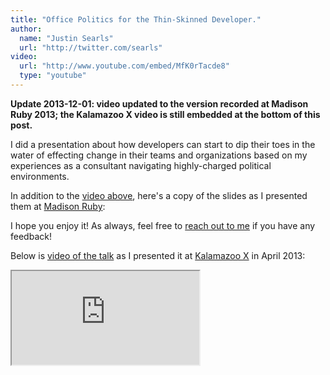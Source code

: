 ```yaml
---
title: "Office Politics for the Thin-Skinned Developer."
author:
  name: "Justin Searls"
  url: "http://twitter.com/searls"
video:
  url: "http://www.youtube.com/embed/MfK0rTacde8"
  type: "youtube"
---
```


**Update 2013-12-01: video updated to the version recorded at Madison Ruby 2013; the Kalamazoo X video is still embedded at the bottom of this post.**

I did a presentation about how developers can start to dip their toes in the water of effecting change in their teams and organizations based on my experiences as a consultant navigating highly-charged political environments.

In addition to the [video above](http://www.youtube.com/watch?v=MfK0rTacde8
), here's a copy of the slides as I presented them at [Madison Ruby](http://madisonruby.org):

<script async="async" class="speakerdeck-embed" data-id="45ad9d00ea63013040c77ee3eec3cdd3" data-ratio="1.33333333333333" src="//speakerdeck.com/assets/embed.js"></script>

I hope you enjoy it! As always, feel free to [reach out to me](mailto:justin@testdouble.com) if you have any feedback!

Below is [video of the talk](http://www.youtube.com/watch?v=amFtMIRBtZs) as I presented it at [Kalamazoo X](http://kalamazoox.org) in April 2013:

<div class="embed-container">
  <iframe src="http://www.youtube.com/embed/amFtMIRBtZs" allowfullscreen="allowfullscreen"></iframe>
</div>
